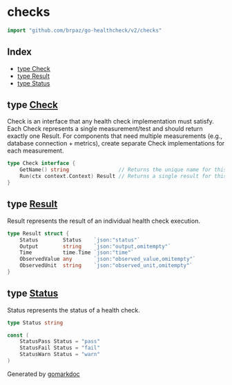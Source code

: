 <!-- Code generated by gomarkdoc. DO NOT EDIT -->

# checks

```go
import "github.com/brpaz/go-healthcheck/v2/checks"
```

## Index

- [type Check](<#Check>)
- [type Result](<#Result>)
- [type Status](<#Status>)


<a name="Check"></a>
## type [Check](<https://github.com/brpaz/go-healthcheck/blob/master/checks/checks.go#L30-L33>)

Check is an interface that any health check implementation must satisfy. Each Check represents a single measurement/test and should return exactly one Result. For components that need multiple measurements \(e.g., database connection \+ metrics\), create separate Check implementations for each measurement.

```go
type Check interface {
    GetName() string                // Returns the unique name for this specific check (e.g., "db-check:open-connections")
    Run(ctx context.Context) Result // Returns a single result for this specific check
}
```

<a name="Result"></a>
## type [Result](<https://github.com/brpaz/go-healthcheck/blob/master/checks/checks.go#L18-L24>)

Result represents the result of an individual health check execution.

```go
type Result struct {
    Status        Status    `json:"status"`
    Output        string    `json:"output,omitempty"`
    Time          time.Time `json:"time"`
    ObservedValue any       `json:"observed_value,omitempty"`
    ObservedUnit  string    `json:"observed_unit,omitempty"`
}
```

<a name="Status"></a>
## type [Status](<https://github.com/brpaz/go-healthcheck/blob/master/checks/checks.go#L9>)

Status represents the status of a health check.

```go
type Status string
```

<a name="StatusPass"></a>

```go
const (
    StatusPass Status = "pass"
    StatusFail Status = "fail"
    StatusWarn Status = "warn"
)
```

Generated by [gomarkdoc](<https://github.com/princjef/gomarkdoc>)
